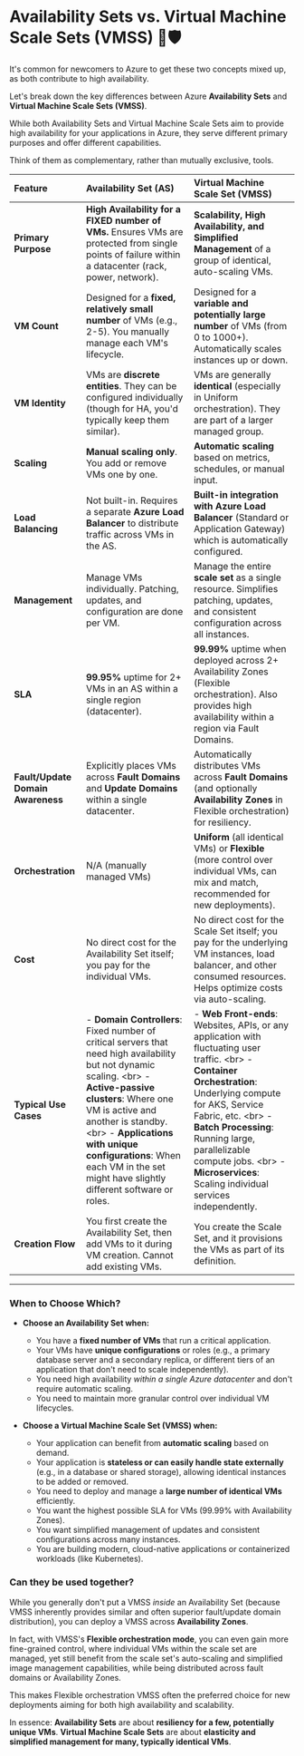 # Availability Sets vs. Virtual Machine Scale Sets (VMSS) 🚀🛡️

It's common for newcomers to Azure to get these two concepts mixed up, as both contribute to high availability. 

Let's break down the key differences between Azure **Availability Sets** and **Virtual Machine Scale Sets (VMSS)**.


While both Availability Sets and Virtual Machine Scale Sets aim to provide high availability for your applications in Azure, they serve different primary purposes and offer different capabilities.

Think of them as complementary, rather than mutually exclusive, tools.

| Feature             | Availability Set (AS)                                     | Virtual Machine Scale Set (VMSS)                               |
| :------------------ | :-------------------------------------------------------- | :------------------------------------------------------------- |
| **Primary Purpose** | **High Availability for a FIXED number of VMs.** Ensures VMs are protected from single points of failure within a datacenter (rack, power, network). | **Scalability, High Availability, and Simplified Management** of a group of identical, auto-scaling VMs. |
| **VM Count** | Designed for a **fixed, relatively small number** of VMs (e.g., 2-5). You manually manage each VM's lifecycle. | Designed for a **variable and potentially large number** of VMs (from 0 to 1000+). Automatically scales instances up or down. |
| **VM Identity** | VMs are **discrete entities**. They can be configured individually (though for HA, you'd typically keep them similar). | VMs are generally **identical** (especially in Uniform orchestration). They are part of a larger managed group. |
| **Scaling** | **Manual scaling only**. You add or remove VMs one by one. | **Automatic scaling** based on metrics, schedules, or manual input. |
| **Load Balancing** | Not built-in. Requires a separate **Azure Load Balancer** to distribute traffic across VMs in the AS. | **Built-in integration with Azure Load Balancer** (Standard or Application Gateway) which is automatically configured. |
| **Management** | Manage VMs individually. Patching, updates, and configuration are done per VM. | Manage the entire **scale set** as a single resource. Simplifies patching, updates, and consistent configuration across all instances. |
| **SLA** | **99.95%** uptime for 2+ VMs in an AS within a single region (datacenter). | **99.99%** uptime when deployed across 2+ Availability Zones (Flexible orchestration). Also provides high availability within a region via Fault Domains. |
| **Fault/Update Domain Awareness** | Explicitly places VMs across **Fault Domains** and **Update Domains** within a single datacenter. | Automatically distributes VMs across **Fault Domains** (and optionally **Availability Zones** in Flexible orchestration) for resiliency. |
| **Orchestration** | N/A (manually managed VMs)                                | **Uniform** (all identical VMs) or **Flexible** (more control over individual VMs, can mix and match, recommended for new deployments). |
| **Cost** | No direct cost for the Availability Set itself; you pay for the individual VMs. | No direct cost for the Scale Set itself; you pay for the underlying VM instances, load balancer, and other consumed resources. Helps optimize costs via auto-scaling. |
| **Typical Use Cases** | - **Domain Controllers**: Fixed number of critical servers that need high availability but not dynamic scaling. \<br\> - **Active-passive clusters**: Where one VM is active and another is standby. \<br\> - **Applications with unique configurations**: When each VM in the set might have slightly different software or roles. | - **Web Front-ends**: Websites, APIs, or any application with fluctuating user traffic. \<br\> - **Container Orchestration**: Underlying compute for AKS, Service Fabric, etc. \<br\> - **Batch Processing**: Running large, parallelizable compute jobs. \<br\> - **Microservices**: Scaling individual services independently. |
| **Creation Flow** | You first create the Availability Set, then add VMs to it during VM creation. Cannot add existing VMs. | You create the Scale Set, and it provisions the VMs as part of its definition. |

-----

### When to Choose Which?

  * **Choose an Availability Set when:**

      * You have a **fixed number of VMs** that run a critical application.
      * Your VMs have **unique configurations** or roles (e.g., a primary database server and a secondary replica, or different tiers of an application that don't need to scale independently).
      * You need high availability *within a single Azure datacenter* and don't require automatic scaling.
      * You need to maintain more granular control over individual VM lifecycles.

  * **Choose a Virtual Machine Scale Set (VMSS) when:**

      * Your application can benefit from **automatic scaling** based on demand.
      * Your application is **stateless or can easily handle state externally** (e.g., in a database or shared storage), allowing identical instances to be added or removed.
      * You need to deploy and manage a **large number of identical VMs** efficiently.
      * You want the highest possible SLA for VMs (99.99% with Availability Zones).
      * You want simplified management of updates and consistent configurations across many instances.
      * You are building modern, cloud-native applications or containerized workloads (like Kubernetes).

### Can they be used together?

While you generally don't put a VMSS *inside* an Availability Set (because VMSS inherently provides similar and often superior fault/update domain distribution), you can deploy a VMSS across **Availability Zones**.

In fact, with VMSS's **Flexible orchestration mode**, you can even gain more fine-grained control, where individual VMs within the scale set are managed, yet still benefit from the scale set's auto-scaling and simplified image management capabilities, while being distributed across fault domains or Availability Zones.

This makes Flexible orchestration VMSS often the preferred choice for new deployments aiming for both high availability and scalability.

In essence: **Availability Sets** are about **resiliency for a few, potentially unique VMs**. **Virtual Machine Scale Sets** are about **elasticity and simplified management for many, typically identical VMs**.